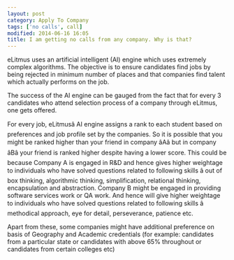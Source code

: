 ```yaml
---
layout: post
category: Apply To Company
tags: ['no calls', call]
modified: 2014-06-16 16:05
title: I am getting no calls from any company. Why is that?
---
```




eLitmus uses an artificial intelligent (AI) engine which uses extremely complex algorithms. The objective is to ensure candidates find jobs by being rejected in minimum number of places and that companies find talent which actually performs on the job.  
  
  
The success of the AI engine can be gauged from the fact that for every 3 candidates who attend selection process of a company through eLitmus, one gets offered.  
  
  
For every job, eLitmusâ AI engine assigns a rank to each student based on preferences and job profile set by the companies. So it is possible that you might be ranked higher than your friend in company âAâ but in company âBâ your friend is ranked higher despite having a lower score. This could be because Company A is engaged in R&D and hence gives higher weightage to individuals who have solved questions related to following skills â out of box thinking, algorithmic thinking, simplification, relational thinking, encapsulation and abstraction. Company B might be engaged in providing software services work or QA work. And hence will give higher weightage to individuals who have solved questions related to following skills â methodical approach, eye for detail, perseverance, patience etc.  
  
  
Apart from these, some companies might have additional preference on basis of Geography and Academic credentials (for example: candidates from a particular state or candidates with above 65% throughout or candidates from certain colleges etc)


